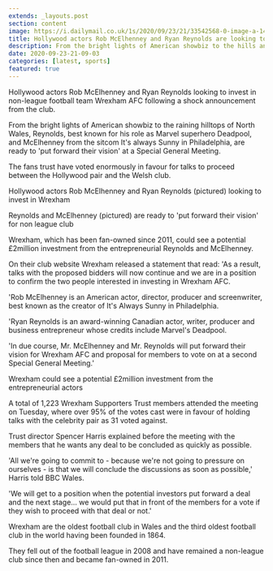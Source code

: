 ```yaml
---
extends: _layouts.post
section: content
image: https://i.dailymail.co.uk/1s/2020/09/23/21/33542568-0-image-a-14_1600891338492.jpg 
title: Hollywood actors Rob McElhenney and Ryan Reynolds are looking to invest in Wrexham 
description: From the bright lights of American showbiz to the hills and rain of North Wales, Reynolds and McElhenney are ready to put forward their vision at a Special General Meeting. 
date: 2020-09-23-21-09-03 
categories: [latest, sports] 
featured: true 
--- 
```

Hollywood actors Rob McElhenney and Ryan Reynolds looking to invest in non-league football team Wrexham AFC following a shock announcement from the club.

From the bright lights of American showbiz to the raining hilltops of North Wales, Reynolds, best known for his role as Marvel superhero Deadpool, and McElhenney from the sitcom It's always Sunny in Philadelphia, are ready to 'put forward their vision' at a Special General Meeting.

The fans trust have voted enormously in favour for talks to proceed between the Hollywood pair and the Welsh club.

Hollywood actors Rob McElhenney and Ryan Reynolds (pictured) looking to invest in Wrexham

Reynolds and McElhenney (pictured) are ready to 'put forward their vision' for non league club

Wrexham, which has been fan-owned since 2011, could see a potential £2million investment from the entrepreneurial Reynolds and McElhenney.

On their club website Wrexham released a statement that read: 'As a result, talks with the proposed bidders will now continue and we are in a position to confirm the two people interested in investing in Wrexham AFC.

'Rob McElhenney is an American actor, director, producer and screenwriter, best known as the creator of It's Always Sunny in Philadelphia.

'Ryan Reynolds is an award-winning Canadian actor, writer, producer and business entrepreneur whose credits include Marvel's Deadpool.

'In due course, Mr. McElhenney and Mr. Reynolds will put forward their vision for Wrexham AFC and proposal for members to vote on at a second Special General Meeting.'

Wrexham could see a potential £2million investment from the entrepreneurial actors

A total of 1,223 Wrexham Supporters Trust members attended the meeting on Tuesday, where over 95% of the votes cast were in favour of holding talks with the celebrity pair as 31 voted against.

Trust director Spencer Harris explained before the meeting with the members that he wants any deal to be concluded as quickly as possible.

'All we're going to commit to - because we're not going to pressure on ourselves - is that we will conclude the discussions as soon as possible,' Harris told BBC Wales.

'We will get to a position when the potential investors put forward a deal and the next stage… we would put that in front of the members for a vote if they wish to proceed with that deal or not.'

Wrexham are the oldest football club in Wales and the third oldest football club in the world having been founded in 1864.

They fell out of the football league in 2008 and have remained a non-league club since then and became fan-owned in 2011. 

